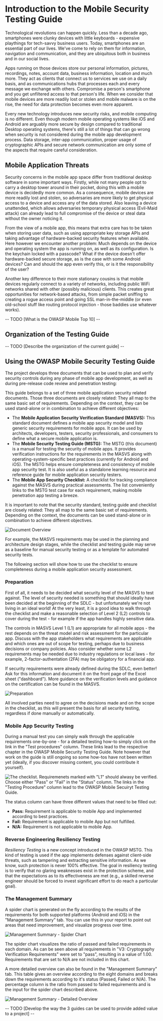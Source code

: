# Introduction to the Mobile Security Testing Guide

Technological revolutions can happen quickly. Less than a decade ago, smartphones were clunky devices with little keyboards - expensive playthings for tech-savvy business users. Today, smartphones are an essential part of our lives. We've come to rely on them for information, navigation and communication, and they are ubiquitous both in business and in our social lives.

Apps running on those devices store our personal information, pictures, recordings, notes, account data, business information, location and much more. They act as clients that connect us to services we use on a daily basis, and as communications hubs that processes each and every message we exchange with others. Compromise a person's smartphone and you get unfiltered access to that person's life. When we consider that mobile devices are more readily lost or stolen and mobile malware is on the rise, the need for data protection becomes even more apparent.

Every new technology introduces new security risks, and mobile computing is no different. Even though modern mobile operating systems like iOS and Android are arguably more secure by design compared to traditional Desktop operating systems, there's still a lot of things that can go wrong when security is not considered during the mobile app development process. Data storage, inter-app communication, proper usage of cryptographic APIs and secure network communication are only some of the aspects that require careful consideration.

## Mobile Application Threats

Security concerns in the mobile app space differ from traditional desktop software in some important ways. Firstly, while not many people opt to carry a desktop tower around in their pocket, doing this with a mobile device is decidedly more common. As a consequence, mobile devices are more readily lost and stolen, so adversaries are more likely to get physical access to a device and access any of the data stored. Also leaving a device unattended, which allows adversaries temporary physical access (Evil-Maid attack) can already lead to full compromise of the device or steal data without the owner noticing it.

From the view of a mobile app, this means that extra care has to be taken when storing user data, such as using appropriate key storage APIs and taking advantage of hardware-backed security features when available. Here however we encounter another problem: Much depends on the device and operating system the app is running on, as well as its configuration. Is the keychain locked with a passcode? What if the device doesn't offer hardware-backed secure storage, as is the case with some Android devices? Can and should the app even verify this, or is it the responsibility of the user?

Another key difference to their more stationary cousins is that mobile devices regularly connect to a variety of networks, including public WiFi networks shared with other (possibly malicious) clients. This creates great opportunities for network-based attacks, from simple packet sniffing to creating a rogue access point and going SSL man-in-the-middle (or even old-school stuff like routing protocol injection - those baddies use whatever works).

-- TODO [What is the OWASP Mobile Top 10] --

## Organization of the Testing Guide

-- TODO [Describe the organization of the current guide] --

## Using the OWASP Mobile Security Testing Guide

The project develops three documents that can be used to plan and verify security controls during any phase of mobile app development, as well as during pre-release code review and penetration testing:

This guide belongs to a set of three mobile application security related documents. Those three documents are closely related: They all map to the same basic set of requirements. Depending on the context, they can be used stand-alone or in combination to achieve different objectives:

* The **Mobile Application Security Verification Standard (MASVS):** This standard document defines a mobile app security model and lists generic security requirements for mobile apps. It can be used by architects, developers, testers, security professionals, and consumers to define what a secure mobile application is.
* The **Mobile Security Testing Guide (MSTG):** The MSTG (this document) is a manual for testing the security of mobile apps. It provides verification instructions for the requirements in the MASVS along with operating-system-specific best practices (currently for Android and iOS). The MSTG helps ensure completeness and consistency of mobile app security test. It is also useful as a standalone learning resource and reference guide for mobile application security testers.
* The **Mobile App Security Checklist:** A checklist for tracking compliance against the MASVS during practical assessments. The list conveniently links to the MSTG test case for each requirement, making mobile penetration app testing a breeze.

It is important to note that the security standard, testing guide and checklist are closely related: They all map to the same basic set of requirements. Depending on the context, the documents can be used stand-alone or in combination to achieve different objectives.

![Document Overview](Images/Chapters/0x03/owasp-mobile-overview.jpg)

For example, the MASVS requirements may be used in the planning and architecture design stages, while the checklist and testing guide may serve as a baseline for manual security testing or as a template for automated security tests.

The following section will show how to use the checklist to ensure completeness during a mobile application security assessment.

### Preparation

First of all, it needs to be decided what security level of the MASVS to test against. The level of security needed is something that should ideally have been decided at the beginning of the SDLC - but unfortunately we're not living in an ideal world! At the very least, it is a good idea to walk through the checklist and make a reasonable selection of Level 2 (L2) controls to cover during the test - for example if the app handles highly sensitive data.

The controls in MASVS Level 1 (L1) are appropriate for all mobile apps - the rest depends on the threat model and risk assessment for the particular app. Discuss with the app stakeholders what requirements are applicable and which ones are out of scope for testing, perhaps due to business decisions or company policies. Also consider whether some L2 requirements may be needed due to industry regulations or local laws - for example, 2-factor-authentation (2FA) may be obligatory for a financial app.

If security requirements were already defined during the SDLC, even better! Ask for this information and document it on the front page of the Excel sheet ("dashboard"). More guidance on the verification levels and guidance on the certification can be found in the MASVS.

![Preparation](Images/Chapters/0x03/mstg-preparation.png)

All involved parties need to agree on the decisions made and on the scope in the checklist, as this will present the basis for all security testing, regardless if done manually or automatically.

### Mobile App Security Testing

During a manual test you can simply walk through the applicable requirements one-by-one - for a detailed testing how-to simply click on the link in the "Test procedures" column. These links lead to the respective chapter in the OWASP Mobile Security Testing Guide. Note however that work on the guide is still ongoing so some how-tos have not been written yet (ideally, if you discover missing content, you could contribute it yourself).

![The checklist. Requiremenets marked with "L1" should alwasy be verified. Choose either "Pass" or "Fail" in the "Status" column. The links in the "Testing Procedure" column lead to the OWASP Mobile Secuiryt Testing Guide.](Images/Chapters/0x03/mstg-test-cases.png)

The status column can have three different values that need to be filled out:

* **Pass:** Requirement is applicable to mobile App and implemented according to best practices.
* **Fail:** Requirement is applicable to mobile App but not fulfilled.
* **N/A:** Requirement is not applicable to mobile App.

### Reverse Engineering Resiliency Testing

*Resiliency Testing* is a new concept introduced in the OWASP MSTG. This kind of testing is used if the app implements defenses against client-side threats, such as tampering and extracting sensitive information. As we  know, such protection is never 100% effective. The goal in resiliency testing is to verify that no glaring weaknesses exist in the protection scheme, and that the expectations as to its effectiveness are met (e.g., a skilled reverse engineer should be forced to invest significant effort to do reach a particular goal).

### The Management Summary

A spider chart is generated on the fly according to the results of the requirements for both supported platforms (Android and iOS) in the "Management Summary" tab. You can use this in your report to point out areas that need improvement, and visualize progress over time.

![Management Summary - Spider Chart](Images/Chapters/0x03/mstg-spiderchart.png)

The spider chart visualizes the ratio of passed and failed requirements in each domain. As can be seen above all requirements in "V3: Cryptography Verification Requirements" were set to "pass", resulting in a value of 1.00. Requirements that are set to N/A are not included in this chart.

A more detailed overview can also be found in the "Management Summary" tab. This table gives an overview according to the eight domains and breaks down the requirements according to it's status (Passed, Failed or N/A). The percentage column is the ratio from passed to failed requirements and is the input for the spider chart described above.

![Management Summary - Detailed Overview](Images/Chapters/0x03/mstg-detailed-summary.png)


-- TODO [Develop the way the 3 guides can be used to provide added value to a project] --

